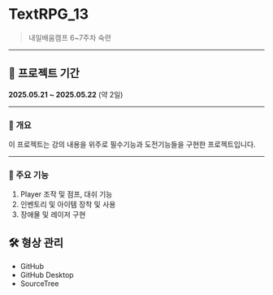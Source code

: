 
# TextRPG_13  
> 내일배움캠프 6~7주차 숙련
---

## 📆 프로젝트 기간  
**2025.05.21 ~ 2025.05.22** (약 2일)

---

### 📖 개요  
이 프로젝트는 강의 내용을 위주로 필수기능과 도전기능들을 구현한 프로젝트입니다.

---

### 🚀 주요 기능  
1. Player 조작 및 점프, 대쉬 기능
2. 인벤토리 및 아이템 장착 및 사용
3. 장애물 및 레이저 구현


## 🛠️ 형상 관리  
- GitHub  
- GitHub Desktop  
- SourceTree  










